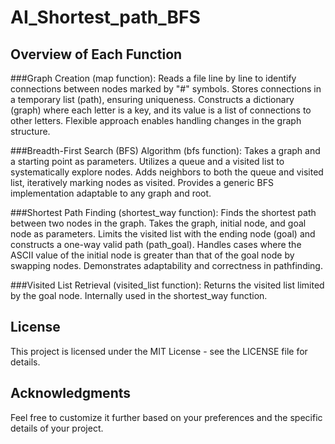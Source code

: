 # AI_Shortest_path_BFS

## Overview of Each Function

###Graph Creation (map function):
Reads a file line by line to identify connections between nodes marked by "#" symbols.
Stores connections in a temporary list (path), ensuring uniqueness.
Constructs a dictionary (graph) where each letter is a key, and its value is a list of connections to other letters.
Flexible approach enables handling changes in the graph structure.

###Breadth-First Search (BFS) Algorithm (bfs function):
Takes a graph and a starting point as parameters.
Utilizes a queue and a visited list to systematically explore nodes.
Adds neighbors to both the queue and visited list, iteratively marking nodes as visited.
Provides a generic BFS implementation adaptable to any graph and root.

###Shortest Path Finding (shortest_way function):
Finds the shortest path between two nodes in the graph.
Takes the graph, initial node, and goal node as parameters.
Limits the visited list with the ending node (goal) and constructs a one-way valid path (path_goal).
Handles cases where the ASCII value of the initial node is greater than that of the goal node by swapping nodes.
Demonstrates adaptability and correctness in pathfinding.

###Visited List Retrieval (visited_list function):
Returns the visited list limited by the goal node.
Internally used in the shortest_way function.
    
## License
This project is licensed under the MIT License - see the LICENSE file for details.

## Acknowledgments
Feel free to customize it further based on your preferences and the specific details of your project.
